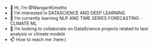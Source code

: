 - 👋 Hi, I’m @WangariKimotho
- 👀 I’m interested in DATASCIENCE AND DEEP LEARNING 
- 🌱 I’m currently learning NLP AND TIME SERIES FORECASTING -CLIMATE ML
- 💞️ I’m looking to collaborate on DataScience projects related to text analysis or climate models
- 📫 How to reach me :here:)

<!---
WangariKimotho/WangariKimotho is a ✨ special ✨ repository because its `README.md` (this file) appears on your GitHub profile.
You can click the Preview link to take a look at your changes.
--->
